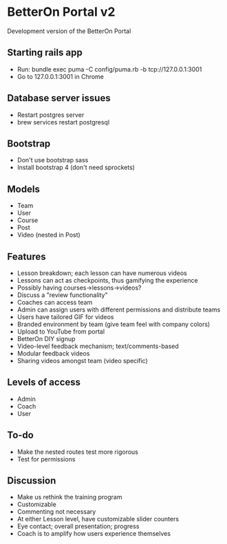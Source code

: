 # BetterOn Portal v2

Development version of the BetterOn Portal

## Starting rails app
- Run: bundle exec puma -C config/puma.rb -b tcp://127.0.0.1:3001
- Go to 127.0.0.1:3001 in Chrome

## Database server issues
- Restart postgres server
- brew services restart postgresql

## Bootstrap
- Don't use bootstrap sass
- Install bootstrap 4 (don't need sprockets)

## Models
- Team
- User
- Course
- Post
- Video (nested in Post)

## Features
- Lesson breakdown; each lesson can have numerous videos
- Lessons can act as checkpoints, thus gamifying the experience
- Possibly having courses->lessons->videos?
- Discuss a "review functionality"
- Coaches can access team
- Admin can assign users with different permissions and distribute teams
- Users have tailored GIF for videos
- Branded environment by team (give team feel with company colors)
- Upload to YouTube from portal
- BetterOn DIY signup
- Video-level feedback mechanism; text/comments-based
- Modular feedback videos
- Sharing videos amongst team (video specific)

## Levels of access
- Admin
- Coach
- User

## To-do
- Make the nested routes test more rigorous
- Test for permissions

## Discussion
- Make us rethink the training program
- Customizable
- Commenting not necessary
- At either Lesson level, have customizable slider counters
- Eye contact; overall presentation; progress
- Coach is to amplify how users experience themselves
